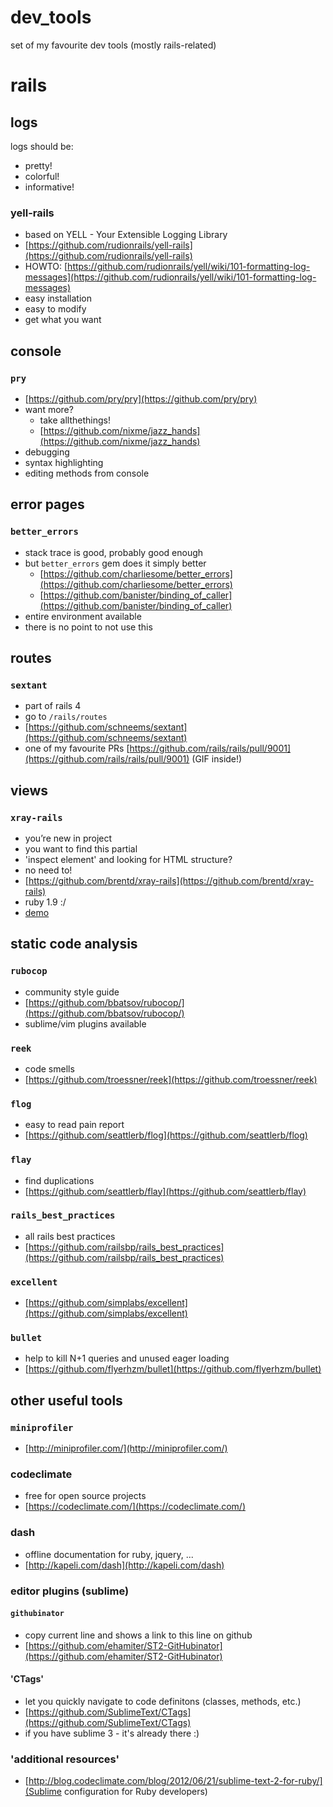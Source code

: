 dev_tools
=========

set of my favourite dev tools (mostly rails-related)


# rails

## logs

logs should be:

* pretty!
* colorful!
* informative!

### yell-rails

* based on YELL - Your Extensible Logging Library
* [https://github.com/rudionrails/yell-rails](https://github.com/rudionrails/yell-rails)
* HOWTO: [https://github.com/rudionrails/yell/wiki/101-formatting-log-messages](https://github.com/rudionrails/yell/wiki/101-formatting-log-messages)
* easy installation
* easy to modify
* get what you want

## console

### `pry`

* [https://github.com/pry/pry](https://github.com/pry/pry)
* want more?
  * take allthethings!
  * [https://github.com/nixme/jazz_hands](https://github.com/nixme/jazz_hands)
* debugging
* syntax highlighting
* editing methods from console

## error pages

### `better_errors`
* stack trace is good, probably good enough
* but `better_errors` gem does it simply better
  * [https://github.com/charliesome/better_errors](https://github.com/charliesome/better_errors)
  * [https://github.com/banister/binding_of_caller](https://github.com/banister/binding_of_caller)
* entire environment available
* there is no point to not use this

## routes

### `sextant`

* part of rails 4
* go to `/rails/routes`
* [https://github.com/schneems/sextant](https://github.com/schneems/sextant)
* one of my favourite PRs [https://github.com/rails/rails/pull/9001](https://github.com/rails/rails/pull/9001) (GIF inside!)

## views

### `xray-rails`

* you’re new in project
* you want to find this partial
* 'inspect element' and looking for HTML structure?
* no need to!
* [https://github.com/brentd/xray-rails](https://github.com/brentd/xray-rails)
* ruby 1.9 :/
* [demo](http://f.cl.ly/items/1A0o3y1y3Q13103V3F1l/xray-rails-large.gif)

## static code analysis

### `rubocop`

* community style guide
* [https://github.com/bbatsov/rubocop/](https://github.com/bbatsov/rubocop/)
* sublime/vim plugins available

### `reek`

* code smells
* [https://github.com/troessner/reek](https://github.com/troessner/reek)

### `flog`

* easy to read pain report
* [https://github.com/seattlerb/flog](https://github.com/seattlerb/flog)

### `flay`

* find duplications
* [https://github.com/seattlerb/flay](https://github.com/seattlerb/flay)

### `rails_best_practices`

* all rails best practices
* [https://github.com/railsbp/rails_best_practices](https://github.com/railsbp/rails_best_practices)

### `excellent`

* [https://github.com/simplabs/excellent](https://github.com/simplabs/excellent)

### `bullet`

* help to kill N+1 queries and unused eager loading
* [https://github.com/flyerhzm/bullet](https://github.com/flyerhzm/bullet)

## other useful tools

### `miniprofiler`

  * [http://miniprofiler.com/](http://miniprofiler.com/)

### codeclimate

* free for open source projects
* [https://codeclimate.com/](https://codeclimate.com/)

### dash

* offline documentation for ruby, jquery, ...
* [http://kapeli.com/dash](http://kapeli.com/dash)

### editor plugins (sublime)

#### `githubinator`
* copy current line and shows a link to this line on github
* [https://github.com/ehamiter/ST2-GitHubinator](https://github.com/ehamiter/ST2-GitHubinator)

#### 'CTags'
* let you quickly navigate to code definitons (classes, methods, etc.)
* [https://github.com/SublimeText/CTags](https://github.com/SublimeText/CTags)
* if you have sublime 3 - it's already there :)

### 'additional resources'
* [http://blog.codeclimate.com/blog/2012/06/21/sublime-text-2-for-ruby/](Sublime configuration for Ruby developers)
